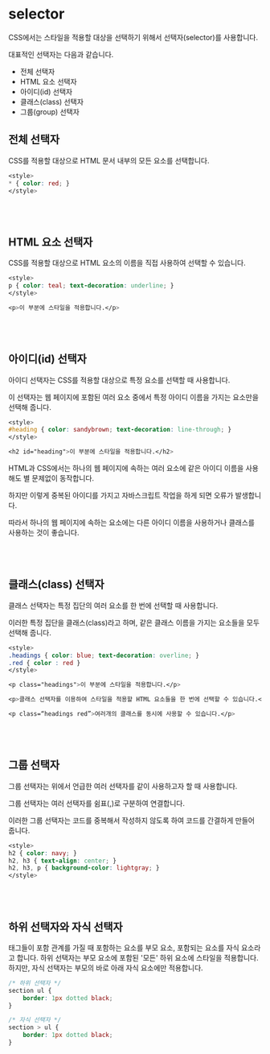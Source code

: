 # selector

CSS에서는 스타일을 적용할 대상을 선택하기 위해서 선택자(selector)를 사용합니다.

대표적인 선택자는 다음과 같습니다.

-   전체 선택자
-   HTML 요소 선택자
-   아이디(id) 선택자
-   클래스(class) 선택자
-   그룹(group) 선택자

## 전체 선택자

CSS를 적용할 대상으로 HTML 문서 내부의 모든 요소를 선택합니다.

```css
<style>
* { color: red; }
</style>
```

<br /><br />

## HTML 요소 선택자

CSS를 적용할 대상으로 HTML 요소의 이름을 직접 사용하여 선택할 수 있습니다.

```css
<style>
p { color: teal; text-decoration: underline; }
</style>

<p>이 부분에 스타일을 적용합니다.</p>
```

<br /><br />

## 아이디(id) 선택자

아이디 선택자는 CSS를 적용할 대상으로 특정 요소를 선택할 때 사용합니다.

이 선택자는 웹 페이지에 포함된 여러 요소 중에서 특정 아이디 이름을 가지는 요소만을 선택해 줍니다.

```css
<style>
#heading { color: sandybrown; text-decoration: line-through; }
</style>

<h2 id="heading">이 부분에 스타일을 적용합니다.</h2>
```

HTML과 CSS에서는 하나의 웹 페이지에 속하는 여러 요소에 같은 아이디 이름을 사용해도 별 문제없이 동작합니다.

하지만 이렇게 중복된 아이디를 가지고 자바스크립트 작업을 하게 되면 오류가 발생합니다.

따라서 하나의 웹 페이지에 속하는 요소에는 다른 아이디 이름을 사용하거나 클래스를 사용하는 것이 좋습니다.

<br /><br />

## 클래스(class) 선택자

클래스 선택자는 특정 집단의 여러 요소를 한 번에 선택할 때 사용합니다.

이러한 특정 집단을 클래스(class)라고 하며, 같은 클래스 이름을 가지는 요소들을 모두 선택해 줍니다.

```css
<style>
.headings { color: blue; text-decoration: overline; }
.red { color : red }
</style>

<p class="headings">이 부분에 스타일을 적용합니다.</p>

<p>클래스 선택자를 이용하여 스타일을 적용할 HTML 요소들을 한 번에 선택할 수 있습니다.</p>

<p class=“headings red”>여러개의 클래스를 동시에 사용할 수 있습니다.</p>
```

<br /><br />

## 그룹 선택자

그룹 선택자는 위에서 언급한 여러 선택자를 같이 사용하고자 할 때 사용합니다.

그룹 선택자는 여러 선택자를 쉼표(,)로 구분하여 연결합니다.

이러한 그룹 선택자는 코드를 중복해서 작성하지 않도록 하여 코드를 간결하게 만들어 줍니다.

```css
<style>
h2 { color: navy; }
h2, h3 { text-align: center; }
h2, h3, p { background-color: lightgray; }
</style>
```

<br /><br />

## 하위 선택자와 자식 선택자

태그들이 포함 관계를 가질 때 포함하는 요소를 부모 요소, 포함되는 요소를 자식 요소라고 합니다. 하위 선택자는 부모 요소에 포함된 '모든' 하위 요소에 스타일을 적용합니다. 하지만, 자식 선택자는 부모의 바로 아래 자식 요소에만 적용합니다.

```css
/* 하위 선택자 */
section ul {
    border: 1px dotted black;
}

/* 자식 선택자 */
section > ul {
    border: 1px dotted black;
}
```
